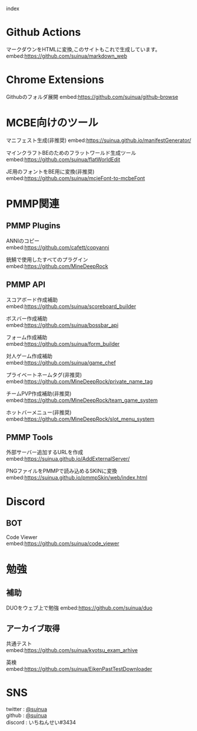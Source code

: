 index
# Github Actions
マークダウンをHTMLに変換,このサイトもこれで生成しています。  
embed:https://github.com/suinua/markdown_web

# Chrome Extensions
Githubのフォルダ展開
embed:https://github.com/suinua/github-browse

# MCBE向けのツール  
マニフェスト生成(非推奨)
embed:https://suinua.github.io/manifestGenerator/  

マインクラフトBEのためのフラットワールド生成ツール
embed:https://github.com/suinua/flatWorldEdit  

JE用のフォントをBE用に変換(非推奨)
embed:https://github.com/suinua/mcjeFont-to-mcbeFont  

# PMMP関連

## PMMP Plugins
ANNIのコピー  
embed:https://github.com/cafett/copyanni

銃鯖で使用したすべてのプラグイン  
embed:https://github.com/MineDeepRock

## PMMP API
スコアボード作成補助  
embed:https://github.com/suinua/scoreboard_builder  

ボスバー作成補助  
embed:https://github.com/suinua/bossbar_api  

フォーム作成補助  
embed:https://github.com/suinua/form_builder  

対人ゲーム作成補助  
embed:https://github.com/suinua/game_chef  
  
プライベートネームタグ(非推奨)  
embed:https://github.com/MineDeepRock/private_name_tag  

チームPVP作成補助(非推奨)  
embed:https://github.com/MineDeepRock/team_game_system  

ホットバーメニュー(非推奨)  
embed:https://github.com/MineDeepRock/slot_menu_system  
## PMMP Tools
外部サーバー追加するURLを作成  
embed:https://suinua.github.io/AddExternalServer/  

PNGファイルをPMMPで読み込めるSKINに変換  
embed:https://suinua.github.io/pmmpSkin/web/index.html  

# Discord
## BOT
Code Viewer  
embed:https://github.com/suinua/code_viewer

# 勉強
## 補助
DUOをウェブ上で勉強
embed:https://github.com/suinua/duo

## アーカイブ取得
共通テスト  
embed:https://github.com/suinua/kyotsu_exam_arhive

英検  
embed:https://github.com/suinua/EikenPastTestDownloader

# SNS
twitter : [@suinua](https://twitter.com/suinua)  
github : [@suinua](https://github.com/suinua)  
discord : いちねんせい#3434  